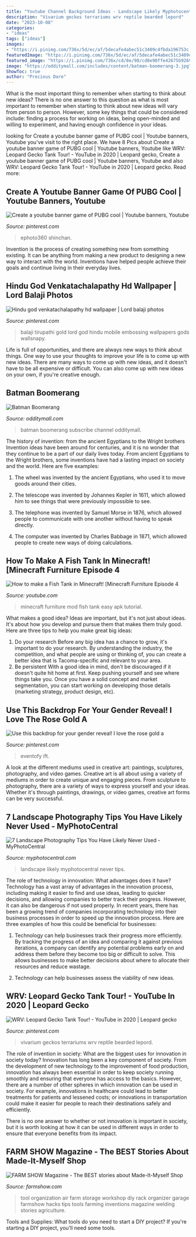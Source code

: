 ```yaml
---
title: "Youtube Channel Background Ideas - Landscape Likely Myphotocentral Never Tips"
description: "Vivarium geckos terrariums wrv reptile bearded lepord"
date: "2023-10-08"
categories:
- "ideas"
tags: ["ideas"]
images:
- "https://i.pinimg.com/736x/5d/ec/af/5decafe4abec51c3409c4fbda196753c.jpg"
featuredImage: "https://i.pinimg.com/736x/5d/ec/af/5decafe4abec51c3409c4fbda196753c.jpg"
featured_image: "https://i.pinimg.com/736x/cd/8e/90/cd8e90ffe42675b9269a832e7fce0a75.jpg"
image: "https://odditymall.com/includes/content/batman-boomerang-3.jpg"
ShowToc: true
author: "Precious Dare"
---
```



What is the most important thing to remember when starting to think about new ideas?
There is no one answer to this question as what is most important to remember when starting to think about new ideas will vary from person to person. However, some key things that could be considered include: finding a process for working on ideas, being open-minded and willing to experiment, and having enough confidence in your ideas.

	

		
looking for Create a youtube banner game of PUBG cool | Youtube banners, Youtube you've visit to the right place. We have 8 Pics about Create a youtube banner game of PUBG cool | Youtube banners, Youtube like WRV: Leopard Gecko Tank Tour! - YouTube in 2020 | Leopard gecko, Create a youtube banner game of PUBG cool | Youtube banners, Youtube and also WRV: Leopard Gecko Tank Tour! - YouTube in 2020 | Leopard gecko. Read more:
		
    
## Create A Youtube Banner Game Of PUBG Cool | Youtube Banners, Youtube

<img loading=lazy src="https://i.pinimg.com/736x/5d/ec/af/5decafe4abec51c3409c4fbda196753c.jpg" onerror="this.onerror=null;this.src='https://tse3.mm.bing.net/th?id=OIP.jSHLYYv0S0qurB_BxWLd7gHaEK&amp;pid=15.1';" alt="Create a youtube banner game of PUBG cool | Youtube banners, Youtube">

_Source: pinterest.com_

>ephoto360 shinchan. 

	

Invention is the process of creating something new from something existing. It can be anything from making a new product to designing a new way to interact with the world. Inventions have helped people achieve their goals and continue living in their everyday lives.

    
## Hindu God Venkatachalapathy Hd Wallpaper | Lord Balaji Photos

<img loading=lazy src="https://i.pinimg.com/736x/91/f5/66/91f566b03686f5046592a22060224a2d.jpg" onerror="this.onerror=null;this.src='https://tse1.mm.bing.net/th?id=OIP.Z6w2A9bcKIWNEFgYCFINkwAAAA&amp;pid=15.1';" alt="Hindu god venkatachalapathy hd wallpaper | Lord balaji photos">

_Source: pinterest.com_

>balaji tirupathi gold lord god hindu mobile embossing wallpapers gods wallsnapy. 

	

Life is full of opportunities, and there are always new ways to think about things. One way to use your thoughts to improve your life is to come up with new ideas. There are many ways to come up with new ideas, and it doesn't have to be all expensive or difficult. You can also come up with new ideas on your own, if you're creative enough.

    
## Batman Boomerang

<img loading=lazy src="https://odditymall.com/includes/content/batman-boomerang-3.jpg" onerror="this.onerror=null;this.src='https://tse3.mm.bing.net/th?id=OIP.c8hMeAO9aKZxWD7YdptU9gHaEl&amp;pid=15.1';" alt="Batman Boomerang">

_Source: odditymall.com_

>batman boomerang subscribe channel odditymall. 

	

The history of invention: from the ancient Egyptians to the Wright brothers
Invention ideas have been around for centuries, and it is no wonder that they continue to be a part of our daily lives today. From ancient Egyptians to the Wright brothers, some inventions have had a lasting impact on society and the world. Here are five examples:
1) The wheel was invented by the ancient Egyptians, who used it to move goods around their cities.

2) The telescope was invented by Johannes Kepler in 1611, which allowed him to see things that were previously impossible to see.

3) The telephone was invented by Samuel Morse in 1876, which allowed people to communicate with one another without having to speak directly.

4) The computer was invented by Charles Babbage in 1871, which allowed people to create new ways of doing calculations.

    
## How To Make A Fish Tank In Minecraft! [Minecraft Furniture Episode 4

<img loading=lazy src="http://i1.ytimg.com/vi/gOgcpQluUuE/maxresdefault.jpg" onerror="this.onerror=null;this.src='https://tse4.mm.bing.net/th?id=OIP.C3yjM_6MAP1xvnPJA5MXEAHaEK&amp;pid=15.1';" alt="How to make a Fish Tank in Minecraft! [Minecraft Furniture Episode 4">

_Source: youtube.com_

>minecraft furniture mod fish tank easy apk tutorial. 

	

What makes a good idea?
Ideas are important, but it's not just about ideas. It's about how you develop and pursue them that makes them truly good. Here are three tips to help you make great big ideas:
1. Do your research 
Before any big idea has a chance to grow, it's important to do your research. By understanding the industry, the competition, and what people are using or thinking of, you can create a better idea that is Tacoma-specific and relevant to your area. 
2. Be persistent 
With a good idea in mind, don't be discouraged if it doesn't quite hit home at first. Keep pushing yourself and see where things take you. Once you have a solid concept and market segmentation, you can start working on developing those details (marketing strategy, product design, etc). 

    
## Use This Backdrop For Your Gender Reveal! I Love The Rose Gold A

<img loading=lazy src="https://i.pinimg.com/736x/cd/8e/90/cd8e90ffe42675b9269a832e7fce0a75.jpg" onerror="this.onerror=null;this.src='https://tse1.mm.bing.net/th?id=OIP.7LlHNNZvmdC3CCJ3mkYA3QAAAA&amp;pid=15.1';" alt="Use this backdrop for your gender reveal! I love the rose gold a">

_Source: pinterest.com_

>eventofy ift. 

	

A look at the different mediums used in creative art: paintings, sculptures, photography, and video games.
Creative art is all about using a variety of mediums in order to create unique and engaging pieces. From sculpture to photography, there are a variety of ways to express yourself and your ideas. Whether it's through paintings, drawings, or video games, creative art forms can be very successful.

    
## 7 Landscape Photography Tips You Have Likely Never Used - MyPhotoCentral

<img loading=lazy src="http://www.myphotocentral.com/wp-content/uploads/2015/09/Landscape-photography-tips-you-have-likely-never-used.jpg" onerror="this.onerror=null;this.src='https://tse2.mm.bing.net/th?id=OIP.NpPjaKZjfPKnXBzUpvHYNgAAAA&amp;pid=15.1';" alt="7 Landscape Photography Tips You Have Likely Never Used - MyPhotoCentral">

_Source: myphotocentral.com_

>landscape likely myphotocentral never tips. 

	

The role of technology in innovation: What advantages does it have?
Technology has a vast array of advantages in the innovation process, including making it easier to find and use ideas, leading to quicker decisions, and allowing companies to better track their progress. However, it can also be dangerous if not used properly. In recent years, there has been a growing trend of companies incorporating technology into their business processes in order to speed up the innovation process. Here are three examples of how this could be beneficial for businesses: 
1) Technology can help businesses track their progress more efficiently. By tracking the progress of an idea and comparing it against previous iterations, a company can identify any potential problems early on and address them before they become too big or difficult to solve. This allows businesses to make better decisions about where to allocate their resources and reduce wastage. 

2) Technology can help businesses assess the viability of new ideas.

    
## WRV: Leopard Gecko Tank Tour! - YouTube In 2020 | Leopard Gecko

<img loading=lazy src="https://i.pinimg.com/736x/ee/7c/cb/ee7ccb89fa60afedd2e21beb89713030.jpg" onerror="this.onerror=null;this.src='https://tse2.mm.bing.net/th?id=OIP.dcuSL_p674x8wOFKpN4JigHaEK&amp;pid=15.1';" alt="WRV: Leopard Gecko Tank Tour! - YouTube in 2020 | Leopard gecko">

_Source: pinterest.com_

>vivarium geckos terrariums wrv reptile bearded lepord. 

	

The role of invention in society: What are the biggest uses for innovation in society today?
Innovation has long been a key component of society. From the development of new technology to the improvement of food production, innovation has always been essential in order to keep society running smoothly and ensuring that everyone has access to the basics. 
However, there are a number of other spheres in which innovation can be used in society. For example, innovations in healthcare could lead to better treatments for patients and lessened costs; or innovations in transportation could make it easier for people to reach their destinations safely and efficiently. 

There is no one answer to whether or not innovation is important in society, but it is worth looking at how it can be used in different ways in order to ensure that everyone benefits from its impact.

    
## FARM SHOW Magazine - The BEST Stories About Made-It-Myself Shop

<img loading=lazy src="https://www.farmshow.com/images/articles/37/1/4476_l.jpg" onerror="this.onerror=null;this.src='https://tse4.mm.bing.net/th?id=OIP.m58FpEOt-1BxK7WZPGcdJQHaKn&amp;pid=15.1';" alt="FARM SHOW Magazine - The BEST stories about Made-It-Myself Shop">

_Source: farmshow.com_

>tool organization air farm storage workshop diy rack organizer garage farmshow hacks tips tools farming inventions magazine welding stories agriculture. 

	

Tools and Supplies: What tools do you need to start a DIY project?
If you're starting a DIY project, you'll need some tools.

